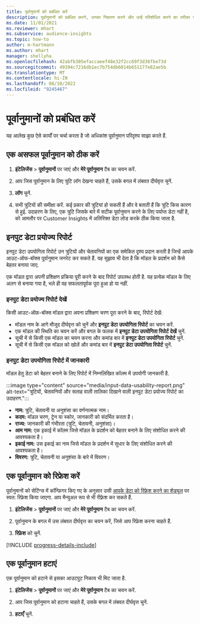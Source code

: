```yaml
---
title: पूर्वानुमानों को प्रबंधित करें
description: पूर्वानुमानों को प्रबंधित करने, उनका निवारण करने और उन्हें परिशोधित करने का तरीका जानें.
ms.date: 11/01/2021
ms.reviewer: mhart
ms.subservice: audience-insights
ms.topic: how-to
author: m-hartmann
ms.author: mhart
manager: shellyha
ms.openlocfilehash: 42abfb305efaccaeef48e32f2cc69f3d36fbe73d
ms.sourcegitcommit: 49394c7216db1ec7b754db6014b651177e82ae5b
ms.translationtype: MT
ms.contentlocale: hi-IN
ms.lasthandoff: 08/10/2022
ms.locfileid: "9245467"
---
```

# <a name="manage-predictions"></a>पूर्वानुमानों को प्रबंधित करें

यह आलेख कुछ ऐसे कार्यों पर चर्चा करता है जो अधिकांश पूर्वानुमान परिदृश्य साझा करते हैं.

## <a name="troubleshoot-a-failed-prediction"></a>एक असफल पूर्वानुमान को ठीक करें

1. **इंटेलिजेंस** > **पूर्वानुमानों** पर जाएं और **मेरे पूर्वानुमान** टैब का चयन करें.

1. आप जिस पूर्वानुमान के लिए त्रुटि लॉग देखना चाहते हैं, उसके बगल में लंबवत दीर्घवृत्त चुनें.

1. **लॉग** चुनें.

1. सभी त्रुटियों की समीक्षा करें. कई प्रकार की त्रुटियां हो सकती हैं और वे बताती हैं कि त्रुटि किस कारण से हुई. उदाहरण के लिए, एक त्रुटि जिसके बारे में सटीक पूर्वानुमान करने के लिए पर्याप्त डेटा नहीं है, को आमतौर पर Customer Insights में अतिरिक्त डेटा लोड करके ठीक किया जाता है.

## <a name="input-data-usability-report"></a>इनपुट डेटा प्रयोज्य रिपोर्ट

इनपुट डेटा उपयोगिता रिपोर्ट उन त्रुटियों और चेतावनियों का एक समेकित दृश्य प्रदान करती है जिन्हें आपके आउट-ऑफ-बॉक्स पूर्वानुमान जनरेट कर सकते हैं. यह सुझाव भी देता है कि मॉडल के प्रदर्शन को कैसे बेहतर बनाया जाए.

एक मॉडल द्वारा अपनी प्रशिक्षण प्रक्रिया पूरी करने के बाद रिपोर्ट उपलब्ध होती है. यह प्रत्येक मॉडल के लिए अलग से बनाया गया है, भले ही वह सफलतापूर्वक पूरा हुआ हो या नहीं.

### <a name="view-the-input-data-usability-report"></a>इनपुट डेटा प्रयोज्य रिपोर्ट देखें

किसी आउट-ऑफ़-बॉक्स मॉडल द्वारा अपना प्रशिक्षण चरण पूरा करने के बाद, रिपोर्ट देखें:
- मॉडल नाम के आगे मौजूद दीर्घवृत्त को चुनें और **इनपुट डेटा उपयोगिता रिपोर्ट** का चयन करें.
- एक मॉडल की स्थिति का चयन करें और बगल के फलक में **इनपुट डेटा उपयोगिता रिपोर्ट देखें** चुनें.
- सूची में से किसी एक मॉडल का चयन करना और कमांड बार में **इनपुट डेटा उपयोगिता रिपोर्ट** चुनें.
- सूची में से किसी एक मॉडल को खोलें और कमांड बार में **इनपुट डेटा उपयोगिता रिपोर्ट** चुनें.

### <a name="information-in-the-input-data-usability-report"></a>इनपुट डेटा उपयोगिता रिपोर्ट में जानकारी

मॉडल हेतु डेटा को बेहतर बनाने के लिए रिपोर्ट में निम्नलिखित कॉलम में उपयोगी जानकारी है.

:::image type="content" source="media/input-data-usability-report.png" alt-text="त्रुटियों, चेतावनियों और सलाह वाली तालिका दिखाने वाली इनपुट डेटा प्रयोज्य रिपोर्ट का उदाहरण.":::

- **नाम:** त्रुटि, चेतावनी या अनुशंसा का वर्णनात्मक नाम।
- **कदम:** मॉडल चरण, ट्रेन या स्कोर, जानकारी को संदर्भित करता है।
- **राज्य:** जानकारी की गंभीरता (त्रुटि, चेतावनी, अनुशंसा)।
- **आम नाम:** एक इकाई में कॉलम जिसे मॉडल के प्रदर्शन को बेहतर बनाने के लिए संशोधित करने की आवश्यकता है।
- **इकाई नाम:** उस इकाई का नाम जिसे मॉडल के प्रदर्शन में सुधार के लिए संशोधित करने की आवश्यकता है।
- **विवरण:** त्रुटि, चेतावनी या अनुशंसा के बारे में विवरण।

## <a name="refresh-a-prediction"></a>एक पूर्वानुमान को रिफ्रेश करें

पूर्वानुमानों को सेटिंग्स में कॉन्फ़िगर किए गए के अनुसार उसी [आपके डेटा को रिफ्रेश करने का शेड्यूल](schedule-refresh.md) पर स्वत: रिफ्रेश किया जाएगा. आप मैन्युअल रूप से भी रीफ़्रेश कर सकते हैं.

1. **इंटेलिजेंस** > **पूर्वानुमानों** पर जाएं और **मेरे पूर्वानुमान** टैब का चयन करें.

1. पूर्वानुमान के बगल में उस लंबवत दीर्घवृत्त का चयन करें, जिसे आप रिफ्रेश करना चाहते हैं.

1. **रिफ्रेश** को चुनें.

[!INCLUDE [progress-details-include](includes/progress-details-pane.md)]

## <a name="delete-a-prediction"></a>एक पूर्वानुमान हटाएं

एक पूर्वानुमान को हटाने से इसका आउटपुट निकाय भी मिट जाता है.

1. **इंटेलिजेंस** > **पूर्वानुमानों** पर जाएं और **मेरे पूर्वानुमान** टैब का चयन करें.

1. आप जिस पूर्वानुमान को हटाना चाहते हैं, उसके बगल में लंबवत दीर्घवृत्त चुनें.

1. **हटाएँ** चुनें.
